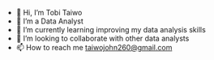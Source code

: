 - 👋 Hi, I’m Tobi Taiwo
- 👀 I’m a Data Analyst 
- 🌱 I’m currently learning improving my data analysis skills
- 💞️ I’m looking to collaborate with other data analysts
- 📫 How to reach me taiwojohn260@gmail.com 

<!---
Tobaebangz/Tobaebangz is a ✨ special ✨ repository because its `README.md` (this file) appears on your GitHub profile.
You can click the Preview link to take a look at your changes.
--->
